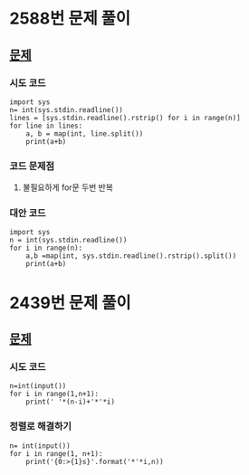 # 2588번 문제 풀이
## [문제](https://www.acmicpc.net/problem/15552)

### 시도 코드

```
import sys
n= int(sys.stdin.readline())
lines = [sys.stdin.readline().rstrip() for i in range(n)]
for line in lines:
    a, b = map(int, line.split())
    print(a+b)
```

### 코드 문제점
1. 불필요하게 for문 두번 반복

### 대안 코드
```
import sys
n = int(sys.stdin.readline())
for i in range(n):
    a,b =map(int, sys.stdin.readline().rstrip().split())
    print(a+b)
```

# 2439번 문제 풀이
## [문제](https://www.acmicpc.net/problem/2439)

### 시도 코드

```
n=int(input())
for i in range(1,n+1):
    print(' '*(n-i)+'*'*i)
```

### 정렬로 해결하기

```
n= int(input())
for i in range(1, n+1):
    print('{0:>{1}s}'.format('*'*i,n))
```